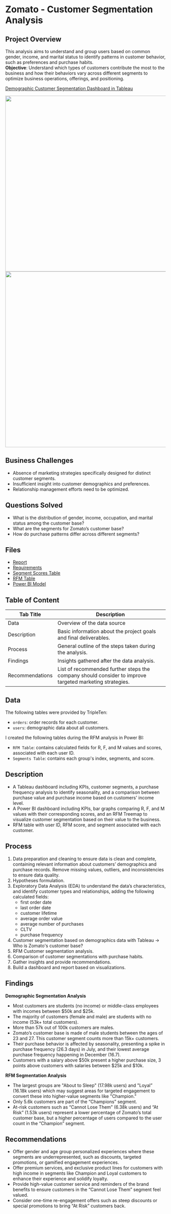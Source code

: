 # Zomato - Customer Segmentation Analysis

## Project Overview
This analysis aims to understand and group users based on common gender, income, and marital status to identify patterns in customer behavior, such as preferences and purchase habits.  
**Objective**: Understand which types of customers contribute the most to the business and how their behaviors vary across different segments to optimize business operations, offerings, and positioning.   

<a href='https://public.tableau.com/views/Zomatov3-Final/Demographicsegmentation?:language=en-US&:sid=&:redirect=auth&:display_count=n&:origin=viz_share_link' targe=_blank><u>Demographic Customer Segmentation Dashboard in Tableau</u></a>

<image src='https://github.com/user-attachments/assets/aca507a4-5575-4c8d-a995-ca3a25e8cae8' width=550 height= auto>   
<image src='https://github.com/user-attachments/assets/4f68496b-baab-4532-abf3-9ffd9ca7b6ea' width=550 height= auto>   

## Business Challenges
- Absence of marketing strategies specifically designed for distinct customer segments.
- Insufficient insight into customer demographics and preferences.
- Relationship management efforts need to be optimized.

## Questions Solved
- What is the distribution of gender, income, occupation, and marital status among the customer base?
- What are the segments for Zomato’s customer base?
- How do purchase patterns differ across different segments?
   
## Files
- <a href='https://github.com/LidiaRJ/Data_Analysis_Projects_TripleTen/blob/main/Zomato/Zomato%20Report%20-%20Lidia%20Ruiz%20Jimeno%20Harvey.pdf' target=_blank><u>Report</u></a>
-  <a href='https://github.com/LidiaRJ/Data_Analysis_Projects_TripleTen/blob/main/Zomato/Requirements.md' target=_blank><u>Requirements</u></a>
- <a href='https://github.com/LidiaRJ/Data_Analysis_Projects_TripleTen/blob/main/Zomato/Segment%20Scores%20Table%20-%20Lidia%20RJH.csv' target=_blank><u>Segment Scores Table</u></a>
- <a href='https://github.com/LidiaRJ/Data_Analysis_Projects_TripleTen/blob/main/Zomato/RFM%20Table%20-%20Lidia%20RJH.csv' target=_blank><u>RFM Table</u></a>
- <a href='https://github.com/LidiaRJ/Data_Analysis_Projects_TripleTen/blob/main/Zomato/Models.jpg' target=_blank><u>Power BI Model</u></a>

## Table of Content
| Tab Title| Description | 
| -------- | ------------|
| Data | Overview of the data source |
| Description | Basic information about the project goals and final deliverables. |
| Process | General outline of the steps taken during the analysis. |
| Findings | Insights gathered after the data analysis. |
| Recommendations | List of recommended further steps the company should consider to improve targeted marketing strategies. |

## Data 
The following tables were provided by TripleTen:
- `orders`: order records for each customer. 
- `users`: demographic data about all customers. 

I created the following tables during the RFM analysis in Power BI:
- `RFM Table`: contains calculated fields for R, F, and M values and scores, associated with each user ID.
- `Segments Table`: contains each group's index, segments, and score. 

## Description
- A Tableau dashboard including KPIs, customer segments, a purchase frequency analysis to identify seasonality, and a comparison between purchase value and purchase income based on customers' income level.   
- A Power BI dashboard including KPIs, bar graphs comparing R, F, and M values with their corresponding scores, and an RFM Treemap to visualize customer segmentation based on their value to the business. 
- RFM table with user ID, RFM score, and segment associated with each customer.  

## Process 
1. Data preparation and cleaning to ensure data is clean and complete, containing relevant information about customers’ demographics and purchase records. Remove missing values, outliers, and inconsistencies to ensure data quality. 
2. Hypotheses formulation.
3. Exploratory Data Analysis (EDA) to understand the data’s characteristics, and identify customer types and relationships, adding the following calculated fields:
    - first order date
    - last order date
    - customer lifetime 
    -  average order value
    - average number of purchases
    - CLTV
    - purchase frequency
4. Customer segmentation based on demographics data with Tableau -> Who is Zomato's customer base? 
5. RFM Customer segmentation analysis.
6. Comparison of customer segmentations with purchase habits. 
7. Gather insights and provide recommendations.
8. Build a dashboard and report based on visualizations.

## Findings
**Demographic Segmentation Analysis** 
- Most customers are students (no income) or middle-class  employees with incomes between $50k and $25k. 
- The majority of customers (female and male) are students with no income (53k+ total customers).
- More than 57k out of 100k customers are males.
- Zomato’s customer base is made of male students between the ages of 23 and 27. This customer segment counts more than 15k+ customers.
- Their purchase behavior is affected by seasonality, presenting a spike in purchase frequency (26.3 days) in July, and their lowest average purchase frequency happening in December (16.7). 
- Customers with a salary above $50k present a higher purchase size, 3 points above customers with salaries between $25k and $10k. 

**RFM Segmentation Analysis**
- The largest groups are "About to Sleep" (17.98k users)  and "Loyal” (16.18k users)  which may suggest areas for targeted engagement to convert these into higher-value segments like "Champion."
- Only 5.6k customers are part of the “Champions” segment. 
- At-risk customers such as “Cannot Lose Them” (6.38k users) and “At Risk” (1.53k users) represent a lower percentage of Zomato’s total customer base, but a higher percentage of users compared to the user count in the “Champion” segment. 


## Recommendations 
- Offer gender and age group personalized  experiences where these segments are underrepresented, such as discounts, targeted promotions, or gamified engagement experiences.
- Offer premium services, and exclusive product lines for customers with high income in segments like Champion and Loyal customers to enhance their experience and solidify loyalty. 
- Provide high-value customer service and reminders of the brand benefits to ensure customers in the “Cannot Lose Them” segment feel valued. 
- Consider one-time re-engagement offers such as steep discounts or special promotions to bring “At Risk” customers back. 
